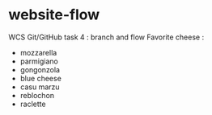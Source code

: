 # website-flow
WCS Git/GitHub task 4 : branch and flow
Favorite cheese : 
- mozzarella
- parmigiano
- gongonzola
- blue cheese
- casu marzu
- reblochon
- raclette 